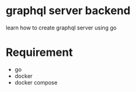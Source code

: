 # graphql server backend
learn how to create graphql server using go

# Requirement
- go
- docker
- docker compose
